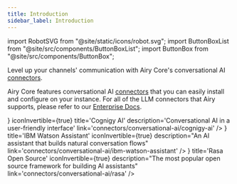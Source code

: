```yaml
---
title: Introduction
sidebar_label: Introduction
---
```


import RobotSVG from "@site/static/icons/robot.svg";
import ButtonBoxList from "@site/src/components/ButtonBoxList";
import ButtonBox from "@site/src/components/ButtonBox";

Level up your channels' communication with Airy Core's conversational AI [connectors](/concepts/architecture#components).

Airy Core features conversational AI [connectors](/concepts/architecture#components) that you can easily install and configure on your instance. For all of the LLM connectors that Airy supports, please refer to our [Enterprise Docs](https://airy.co/docs/enterprise/).

<ButtonBoxList>
    <ButtonBox
        icon={<RobotSVG  />}
        iconInvertible={true}
        title='Cognigy AI'
        description='Conversational AI in a user-friendly interface'
        link='connectors/conversational-ai/cognigy-ai'
    />
    <ButtonBox
        icon={<RobotSVG  />}
        title='IBM Watson Assistant'
        iconInvertible={true}
        description="An AI assistant that builds natural conversation flows"
        link='connectors/conversational-ai/ibm-watson-assistant'
    />
       <ButtonBox
        icon={<RobotSVG  />}
        title='Rasa Open Source'
        iconInvertible={true}
        description="The most popular open source framework for building AI assistants"
        link='connectors/conversational-ai/rasa'
    />
</ButtonBoxList>
